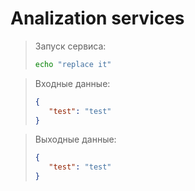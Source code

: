 # Analization services

> Запуск сервиса:
>```bash
>echo "replace it"
>```

> Входные данные:
>```json
>{
>    "test": "test"
>}
>```

> Выходные данные: 
>
>```json
>{
>    "test": "test"
>}
>```